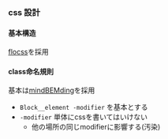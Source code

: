 ### css 設計

#### 基本構造

[flocss](https://github.com/hiloki/flocss
)を採用

#### class命名規則

基本は[mindBEMding]()を採用

- `Block__element -modifier` を基本とする
- `-modifier` 単体にcssを書いてはいけない
    - 他の場所の同じmodifierに影響する(汚染)
    